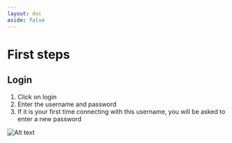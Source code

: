 ```yaml
---
layout: doc
aside: false
---
```


# First steps

## Login

1. Click on login
2. Enter the username and password
3. If it is your first time connecting with this username, you will be asked to enter a new password


![Alt text](/first_step_1.png)
